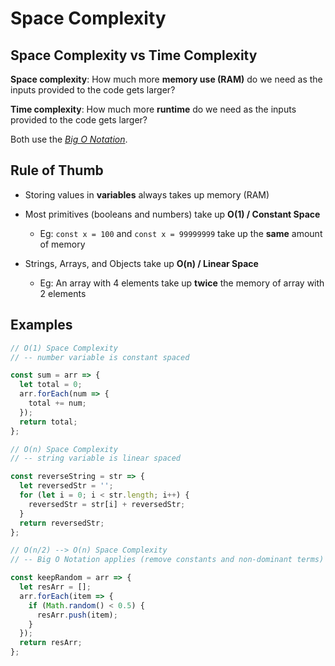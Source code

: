 # Space Complexity

## Space Complexity vs Time Complexity

**Space complexity**: How much more **memory use (RAM)** do we need as the inputs provided to the code gets larger?

**Time complexity**: How much more **runtime** do we need as the inputs provided to the code gets larger?

Both use the [_Big O Notation_](./Big_O_Notation).

## Rule of Thumb

- Storing values in **variables** always takes up memory (RAM)

- Most primitives (booleans and numbers) take up **O(1) / Constant Space**

  - Eg: `const x = 100` and `const x = 99999999` take up the **same** amount of memory

- Strings, Arrays, and Objects take up **O(n) / Linear Space**

  - Eg: An array with 4 elements take up **twice** the memory of array with 2 elements

## Examples

```js
// O(1) Space Complexity
// -- number variable is constant spaced

const sum = arr => {
  let total = 0;
  arr.forEach(num => {
    total += num;
  });
  return total;
};
```

```js
// O(n) Space Complexity
// -- string variable is linear spaced

const reverseString = str => {
  let reversedStr = '';
  for (let i = 0; i < str.length; i++) {
    reversedStr = str[i] + reversedStr;
  }
  return reversedStr;
};
```

```js
// O(n/2) --> O(n) Space Complexity
// -- Big O Notation applies (remove constants and non-dominant terms)

const keepRandom = arr => {
  let resArr = [];
  arr.forEach(item => {
    if (Math.random() < 0.5) {
      resArr.push(item);
    }
  });
  return resArr;
};
```
